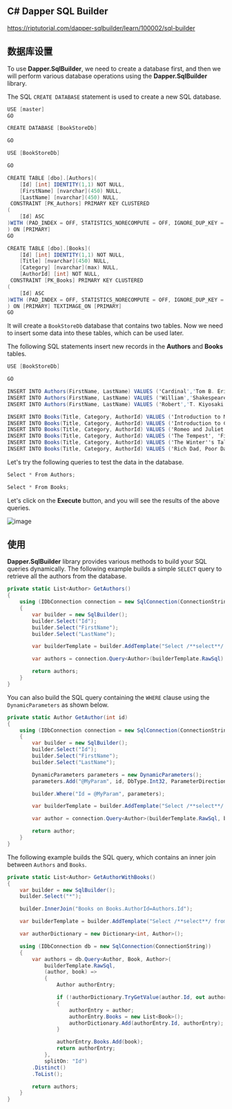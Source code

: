 ## C# Dapper SQL Builder

https://riptutorial.com/dapper-sqlbuilder/learn/100002/sql-builder

## 数据库设置

To use **Dapper.SqlBuilder**, we need to create a database first, and then we will perform various database operations using the **Dapper.SqlBuilder** library.

The SQL `CREATE DATABASE` statement is used to create a new SQL database.

```csharp
USE [master]
GO

CREATE DATABASE [BookStoreDb]

GO

USE [BookStoreDb]

GO

CREATE TABLE [dbo].[Authors](
	[Id] [int] IDENTITY(1,1) NOT NULL,
	[FirstName] [nvarchar](450) NULL,
	[LastName] [nvarchar](450) NULL,
 CONSTRAINT [PK_Authors] PRIMARY KEY CLUSTERED 
(
	[Id] ASC
)WITH (PAD_INDEX = OFF, STATISTICS_NORECOMPUTE = OFF, IGNORE_DUP_KEY = OFF, ALLOW_ROW_LOCKS = ON, ALLOW_PAGE_LOCKS = ON) ON [PRIMARY]
) ON [PRIMARY]
GO

CREATE TABLE [dbo].[Books](
	[Id] [int] IDENTITY(1,1) NOT NULL,
	[Title] [nvarchar](450) NULL,
	[Category] [nvarchar](max) NULL,
	[AuthorId] [int] NOT NULL,
 CONSTRAINT [PK_Books] PRIMARY KEY CLUSTERED 
(
	[Id] ASC
)WITH (PAD_INDEX = OFF, STATISTICS_NORECOMPUTE = OFF, IGNORE_DUP_KEY = OFF, ALLOW_ROW_LOCKS = ON, ALLOW_PAGE_LOCKS = ON) ON [PRIMARY]
) ON [PRIMARY] TEXTIMAGE_ON [PRIMARY]
GO
```

It will create a `BookStoreDb` database that contains two tables. Now we need to insert some data into these tables, which can be used later.

The following SQL statements insert new records in the **Authors** and **Books** tables.

```csharp
USE [BookStoreDb]

GO

INSERT INTO Authors(FirstName, LastName) VALUES ('Cardinal','Tom B. Erichsen');
INSERT INTO Authors(FirstName, LastName) VALUES ('William','Shakespeare');
INSERT INTO Authors(FirstName, LastName) VALUES ('Robert','T. Kiyosaki');

INSERT INTO Books(Title, Category, AuthorId) VALUES ('Introduction to Machine Learning', 'Software', 1);
INSERT INTO Books(Title, Category, AuthorId) VALUES ('Introduction to Computing', 'Software', 1);
INSERT INTO Books(Title, Category, AuthorId) VALUES ('Romeo and Juliet', 'Humor & Entertainment', 2);
INSERT INTO Books(Title, Category, AuthorId) VALUES ('The Tempest', 'Fiction', 2);
INSERT INTO Books(Title, Category, AuthorId) VALUES ('The Winter''s Tale : Third Series', 'Fiction', 2);
INSERT INTO Books(Title, Category, AuthorId) VALUES ('Rich Dad, Poor Dad', 'Economics', 3);
```

Let's try the following queries to test the data in the database.

```csharp
Select * From Authors;

Select * From Books;
```

Let's click on the **Execute** button, and you will see the results of the above queries.

![image](https://raw.githubusercontent.com/zzzprojects/learn-orm/master/tutorials/dapper-sqlbuilder/images/database-setup.png)



## 使用



**Dapper.SqlBuilder** library provides various methods to build your SQL queries dynamically. The following example builds a simple `SELECT` query to retrieve all the authors from the database.

```csharp
private static List<Author> GetAuthors()
{
    using (IDbConnection connection = new SqlConnection(ConnectionString))
    {
        var builder = new SqlBuilder();
        builder.Select("Id");
        builder.Select("FirstName");
        builder.Select("LastName");

        var builderTemplate = builder.AddTemplate("Select /**select**/ from Authors");

        var authors = connection.Query<Author>(builderTemplate.RawSql).ToList();

        return authors;
    }
}
```

You can also build the SQL query containing the `WHERE` clause using the `DynamicParameters` as shown below.

```csharp
private static Author GetAuthor(int id)
{
    using (IDbConnection connection = new SqlConnection(ConnectionString))
    {
        var builder = new SqlBuilder();
        builder.Select("Id");
        builder.Select("FirstName");
        builder.Select("LastName");

        DynamicParameters parameters = new DynamicParameters();
        parameters.Add("@MyParam", id, DbType.Int32, ParameterDirection.Input);

        builder.Where("Id = @MyParam", parameters);

        var builderTemplate = builder.AddTemplate("Select /**select**/ from Authors /**where**/ ");

        var author = connection.Query<Author>(builderTemplate.RawSql, builderTemplate.Parameters).FirstOrDefault();

        return author;
    }
}
```

The following example builds the SQL query, which contains an inner join between `Authors` and `Books`.

```csharp
private static List<Author> GetAuthorWithBooks()
{
    var builder = new SqlBuilder();
    builder.Select("*");

    builder.InnerJoin("Books on Books.AuthorId=Authors.Id");

    var builderTemplate = builder.AddTemplate("Select /**select**/ from Authors /**innerjoin**/ ");

    var authorDictionary = new Dictionary<int, Author>();

    using (IDbConnection db = new SqlConnection(ConnectionString))
    {
        var authors = db.Query<Author, Book, Author>(
            builderTemplate.RawSql,
            (author, book) =>
            {
                Author authorEntry;

                if (!authorDictionary.TryGetValue(author.Id, out authorEntry))
                {
                    authorEntry = author;
                    authorEntry.Books = new List<Book>();
                    authorDictionary.Add(authorEntry.Id, authorEntry);
                }

                authorEntry.Books.Add(book);
                return authorEntry;
            },
            splitOn: "Id")
        .Distinct()
        .ToList();

        return authors;
    }
}
```
